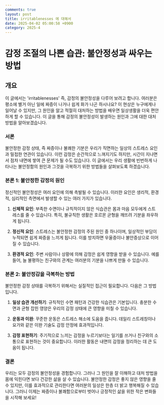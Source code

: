 ```yaml
---
comments: true
layout: post
title: irritablenesses 에 대해서
date: 2025-04-02 05:00:58 +0900
category: 2025-4
---
```


# 감정 조절의 나쁜 습관: 불안정성과 싸우는 방법

## 개요
이 글에서는 'irritablenesses' 즉, 감정의 불안정성을 다루어 보려고 합니다. 여러분은 평소에 별거 아닌 일에 짜증이 나거나 쉽게 화가 나곤 하시나요? 이 현상은 누구에게나 일어날 수 있지만, 그 원인을 알고 적절히 대처하는 방법을 배우면 일상생활을 더욱 편안하게 할 수 있습니다. 이 글을 통해 감정의 불안정성이 발생하는 원인과 그에 대한 대처 방법을 알아보겠습니다.

### 서론
불안정한 감정 상태, 즉 짜증이나 불쾌한 기분은 우리가 직면하는 일상의 스트레스 요인과 밀접한 연관이 있습니다. 이런 감정은 순간적으로 느껴지기도 하지만, 시간이 지나면서 점차 내면에 쌓여 큰 문제가 될 수도 있습니다. 이 글에서는 우리 생활에 빈번하게 나타나는 불안정함의 원인과 그것을 극복하기 위한 방법들을 살펴보도록 하겠습니다.

### 본론 1: 불안정한 감정의 원인
정신적인 불안정성은 여러 요인에 의해 촉발될 수 있습니다. 이러한 요인은 생리적, 환경적, 심리적인 측면에서 발생할 수 있는 여러 가지가 있습니다.

1. **신체적 요인**: 부족한 수면이나 규칙적이지 않은 식습관은 몸과 마음 모두에게 스트레스를 줄 수 있습니다. 특히, 불규칙한 생활은 호르몬 균형을 깨뜨려 기분을 좌우하게 됩니다.

2. **정신적 요인**: 스트레스는 불안정한 감정의 주된 원인 중 하나이며, 일상적인 부담이 누적되면 쉽게 짜증을 느끼게 됩니다. 이를 방치하면 우울증이나 불안증상으로 이어질 수 있습니다.

3. **환경적 요인**: 주변 사람이나 상황에 의해 감정은 쉽게 영향을 받을 수 있습니다. 예를 들어, 늘 불평하는 친구와의 관계는 여러분의 기분을 나쁘게 만들 수 있습니다.

### 본론 2: 불안정감을 극복하는 방법
불안정한 감정 상태를 극복하기 위해서는 실질적인 접근이 필요합니다. 다음은 그 방법입니다.

1. **일상 습관 개선하기**: 규칙적인 수면 패턴과 건강한 식습관은 기본입니다. 충분한 수면과 균형 잡힌 영양은 우리의 감정 상태에 큰 영향을 미칠 수 있습니다.

2. **운동과 이완**: 꾸준한 운동은 스트레스 해소에 도움을 줍니다. 데일리 스트레칭이나 요가와 같은 이완 기술도 감정 안정에 효과적입니다.

3. **감정 표현하기**: 주기적으로 느끼는 감정을 누르기보다는 일기를 쓰거나 친구와의 소통으로 표현하는 것이 중요합니다. 이러한 활동은 내면의 감정을 정리하는 데 큰 도움이 됩니다.

### 결론
우리는 모두 감정의 불안정성을 경험합니다. 그러나 그 원인을 잘 이해하고 대처 방법을 몸에 익힌다면 보다 건강한 삶을 살 수 있습니다. 불안정한 감정은 좋지 않은 영향을 줄 수 있지만, 이를 효과적으로 관리한다면 여러분의 일상은 한층 더 밝고 행복해질 수 있습니다. 그러니 이제는 짜증이나 불쾌함으로부터 벗어나 긍정적인 삶을 위한 작은 변화들을 시작해 보세요!